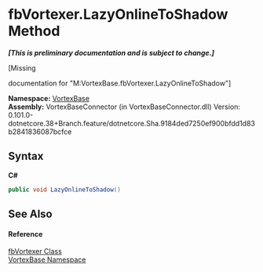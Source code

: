 # fbVortexer.LazyOnlineToShadow Method 
 _**\[This is preliminary documentation and is subject to change.\]**_

\[Missing <summary> documentation for "M:VortexBase.fbVortexer.LazyOnlineToShadow"\]

**Namespace:**&nbsp;<a href="N_VortexBase.md">VortexBase</a><br />**Assembly:**&nbsp;VortexBaseConnector (in VortexBaseConnector.dll) Version: 0.101.0-dotnetcore.38+Branch.feature/dotnetcore.Sha.9184ded7250ef900bfdd1d83b2841836087bcfce

## Syntax

**C#**<br />
``` C#
public void LazyOnlineToShadow()
```


## See Also


#### Reference
<a href="T_VortexBase_fbVortexer.md">fbVortexer Class</a><br /><a href="N_VortexBase.md">VortexBase Namespace</a><br />